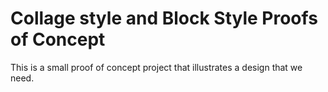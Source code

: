 # Collage style and Block Style Proofs of Concept

This is a small proof of concept project that illustrates a design that we need. 